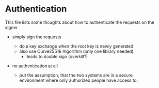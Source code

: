 # Authentication

This file lists some thoughts about how to authenticate the requests on the signer

- simply sign the requests
    - do a key exchange when the root key is newly generated
    - also use Curve25519 Algorithm (only one library needed)
        - leads to double sign (overkill?)

- no authentication at all
    - put the assumption, that the two systems are in a secure environment where only authorized people have access to.

